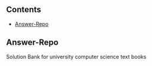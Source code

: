 ## Contents
- [Answer-Repo](#answer-repo)


## Answer-Repo
Solution Bank for university computer science text books


